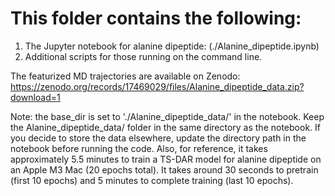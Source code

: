 # This folder contains the following:
1. The Jupyter notebook for alanine dipeptide: (./Alanine_dipeptide.ipynb)
2. Additional scripts for those running on the command line.

The featurized MD trajectories are available on Zenodo: https://zenodo.org/records/17469029/files/Alanine_dipeptide_data.zip?download=1

Note: the base_dir is set to './Alanine_dipeptide_data/' in the notebook. Keep the Alanine_dipeptide_data/ folder in the same directory as the notebook. If you decide to store the data elsewhere, update the directory path in the notebook before running the code. Also, for reference, it takes approximately 5.5 minutes to train a TS-DAR model for alanine dipeptide on an Apple M3 Mac (20 epochs total). It takes around 30 seconds to pretrain (first 10 epochs) and 5 minutes to complete training (last 10 epochs).

